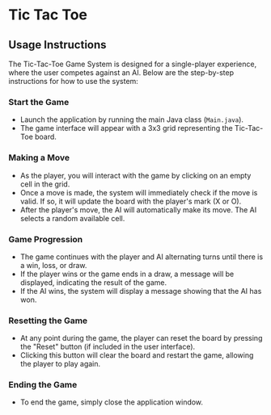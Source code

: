 # Tic Tac Toe

## Usage Instructions
The Tic-Tac-Toe Game System is designed for a single-player experience, where the user competes against an AI. Below are the step-by-step instructions for how to use the system:

### Start the Game
- Launch the application by running the main Java class (`Main.java`).
- The game interface will appear with a 3x3 grid representing the Tic-Tac-Toe board.

### Making a Move
- As the player, you will interact with the game by clicking on an empty cell in the grid.
- Once a move is made, the system will immediately check if the move is valid. If so, it will update the board with the player's mark (X or O).
- After the player's move, the AI will automatically make its move. The AI selects a random available cell.

### Game Progression
- The game continues with the player and AI alternating turns until there is a win, loss, or draw.
- If the player wins or the game ends in a draw, a message will be displayed, indicating the result of the game.
- If the AI wins, the system will display a message showing that the AI has won.

### Resetting the Game
- At any point during the game, the player can reset the board by pressing the "Reset" button (if included in the user interface).
- Clicking this button will clear the board and restart the game, allowing the player to play again.

### Ending the Game
- To end the game, simply close the application window.
